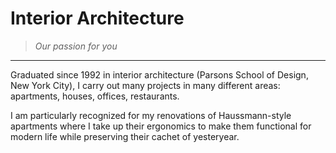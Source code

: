 # Interior Architecture

> *Our passion for you*

---

Graduated since 1992 in interior architecture (Parsons School of Design, New York City), I carry out many projects in many different areas: apartments, houses, offices, restaurants.

I am particularly recognized for my renovations of Haussmann-style apartments where I take up their ergonomics to make them functional for modern life while preserving their cachet of yesteryear.